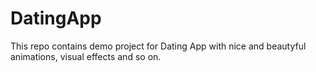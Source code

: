 DatingApp
=========

This repo contains demo project for Dating App with nice and beautyful animations, visual effects and so on.
